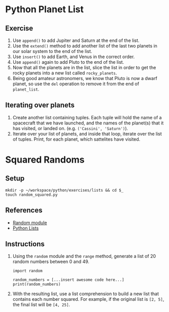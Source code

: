 # Python Planet List

## Exercise

1. Use `append()` to add Jupiter and Saturn at the end of the list.
1. Use the `extend()` method to add another list of the last two planets in our solar system to the end of the list.
1. Use `insert()` to add Earth, and Venus in the correct order.
1. Use `append()` again to add Pluto to the end of the list.
1. Now that all the planets are in the list, slice the list in order to get the rocky planets into a new list called `rocky_planets`.
1. Being good amateur astronomers, we know that Pluto is now a dwarf planet, so use the `del` operation to remove it from the end of `planet_list`.

## Iterating over planets

1. Create another list containing tuples. Each tuple will hold the name of a spacecraft that we have launched, and the names of the planet(s) that it has visited, or landed on. (e.g. `('Cassini', 'Saturn')`).
1. Iterate over your list of planets, and inside that loop, iterate over the list of tuples. Print, for each planet, which sattelites have visited. 

# Squared Randoms

## Setup

```
mkdir -p ~/workspace/python/exercises/lists && cd $_
touch random_squared.py
```

## References

* [Random module](https://docs.python.org/3.6/library/random.html)
* [Python Lists](https://docs.python.org/3.6/tutorial/datastructures.html)

## Instructions

1. Using the `random` module and the `range` method, generate a list of 20 random numbers between 0 and 49.
    ```
    import random

    random_numbers = [...insert awesome code here...]
    print(random_numbers)
    ```
2. With the resulting list, use a list comprehension to build a new list that contains each number squared. For example, if the original list is `[2, 5]`, the final list will be `[4, 25]`.
